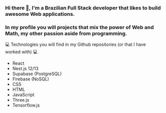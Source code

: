 ### Hi there 👋, I'm a Brazilian Full Stack developer that likes to build awesome Web applications. 
### In my profile you will projects that mix the power of Web and Math, my other passion aside from programming.

💻 Technologies you will find in my Github repositories (or that I have worked with) 💻
   - React
   - Next.js 12/13
   - Supabase (PostgreSQL)
   - Firebase (NoSQL)
   - CSS
   - HTML
   - JavaScript
   - Three.js
   - Tensorflow.js

<!--
**schaldach/schaldach** is a ✨ _special_ ✨ repository because its `README.md` (this file) appears on your GitHub profile.

Here are some ideas to get you started:

- 🔭 I’m currently working on ...
- 🌱 I’m currently learning ...
- 👯 I’m looking to collaborate on ...
- 🤔 I’m looking for help with ...
- 💬 Ask me about ...
- 📫 How to reach me: ...
- 😄 Pronouns: ...
- ⚡ Fun fact: ...
-->
